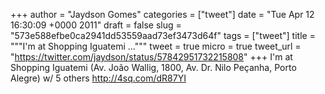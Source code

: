 
+++
author = "Jaydson Gomes"
categories = ["tweet"]
date = "Tue Apr 12 16:30:09 +0000 2011"
draft = false
slug = "573e588efbe0ca2941dd53559aad73ef3473d64f"
tags = ["tweet"]
title = """I'm at Shopping Iguatemi ..."""
tweet = true
micro = true
tweet_url = "https://twitter.com/jaydson/status/57842951732215808"
+++
I'm at Shopping Iguatemi (Av. João Wallig, 1800, Av. Dr. Nilo Peçanha, Porto Alegre) w/ 5 others http://4sq.com/dR87YI
